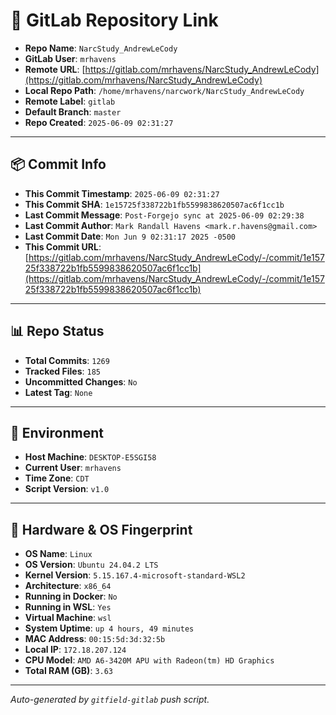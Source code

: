 # 🔗 GitLab Repository Link

- **Repo Name**: `NarcStudy_AndrewLeCody`
- **GitLab User**: `mrhavens`
- **Remote URL**: [https://gitlab.com/mrhavens/NarcStudy_AndrewLeCody](https://gitlab.com/mrhavens/NarcStudy_AndrewLeCody)
- **Local Repo Path**: `/home/mrhavens/narcwork/NarcStudy_AndrewLeCody`
- **Remote Label**: `gitlab`
- **Default Branch**: `master`
- **Repo Created**: `2025-06-09 02:31:27`

---

## 📦 Commit Info

- **This Commit Timestamp**: `2025-06-09 02:31:27`
- **This Commit SHA**: `1e15725f338722b1fb5599838620507ac6f1cc1b`
- **Last Commit Message**: `Post-Forgejo sync at 2025-06-09 02:29:38`
- **Last Commit Author**: `Mark Randall Havens <mark.r.havens@gmail.com>`
- **Last Commit Date**: `Mon Jun 9 02:31:17 2025 -0500`
- **This Commit URL**: [https://gitlab.com/mrhavens/NarcStudy_AndrewLeCody/-/commit/1e15725f338722b1fb5599838620507ac6f1cc1b](https://gitlab.com/mrhavens/NarcStudy_AndrewLeCody/-/commit/1e15725f338722b1fb5599838620507ac6f1cc1b)

---

## 📊 Repo Status

- **Total Commits**: `1269`
- **Tracked Files**: `185`
- **Uncommitted Changes**: `No`
- **Latest Tag**: `None`

---

## 🧽 Environment

- **Host Machine**: `DESKTOP-E5SGI58`
- **Current User**: `mrhavens`
- **Time Zone**: `CDT`
- **Script Version**: `v1.0`

---

## 🧬 Hardware & OS Fingerprint

- **OS Name**: `Linux`
- **OS Version**: `Ubuntu 24.04.2 LTS`
- **Kernel Version**: `5.15.167.4-microsoft-standard-WSL2`
- **Architecture**: `x86_64`
- **Running in Docker**: `No`
- **Running in WSL**: `Yes`
- **Virtual Machine**: `wsl`
- **System Uptime**: `up 4 hours, 49 minutes`
- **MAC Address**: `00:15:5d:3d:32:5b`
- **Local IP**: `172.18.207.124`
- **CPU Model**: `AMD A6-3420M APU with Radeon(tm) HD Graphics`
- **Total RAM (GB)**: `3.63`

---

_Auto-generated by `gitfield-gitlab` push script._
